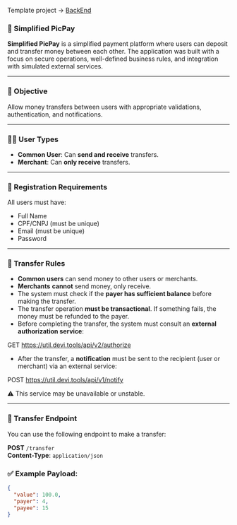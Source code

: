 Template project -> [BackEnd](https://github.com/J41R0JUNIOR/PicPay-Simplified)

### 💸 Simplified PicPay

**Simplified PicPay** is a simplified payment platform where users can deposit and transfer money between each other. The application was built with a focus on secure operations, well-defined business rules, and integration with simulated external services.

---

### 📌 Objective

Allow money transfers between users with appropriate validations, authentication, and notifications.

---

### 🧑‍💼 User Types

- **Common User**: Can **send and receive** transfers.
- **Merchant**: Can **only receive** transfers.

---

### 📝 Registration Requirements

All users must have:

- Full Name  
- CPF/CNPJ (must be unique)  
- Email (must be unique)  
- Password  

---

### 🔁 Transfer Rules

- **Common users** can send money to other users or merchants.  
- **Merchants** **cannot** send money, only receive.  
- The system must check if the **payer has sufficient balance** before making the transfer.  
- The transfer operation **must be transactional**. If something fails, the money must be refunded to the payer.  
- Before completing the transfer, the system must consult an **external authorization service**:

GET https://util.devi.tools/api/v2/authorize


- After the transfer, a **notification** must be sent to the recipient (user or merchant) via an external service:

POST https://util.devi.tools/api/v1/notify


⚠️ This service may be unavailable or unstable.

---

### 🔗 Transfer Endpoint

You can use the following endpoint to make a transfer:

**POST** `/transfer`  
**Content-Type**: `application/json`

### ✅ Example Payload:

```json
{
  "value": 100.0,
  "payer": 4,
  "payee": 15
}
